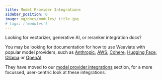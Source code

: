 ```yaml
---
title: Model Provider Integrations
sidebar_position: 0
image: og/docs/modules/_title.jpg
# tags: ['modules']
---
```


Looking for vectorizer, generative AI, or reranker integration docs?

You may be looking for documentation for how to use Weaviate with popular model providers, such as [Anthropic](../model-providers/anthropic/index.md), [AWS](../model-providers/aws/index.md), [Cohere](../model-providers/cohere/index.md), [Hugging Face](../model-providers/huggingface/index.md), [Ollama](../model-providers/ollama/index.md) or [OpenAI](../model-providers/openai/index.md).

They have moved to our [model provider integrations](../model-providers/index.md) section, for a more focussed, user-centric look at these integrations.
